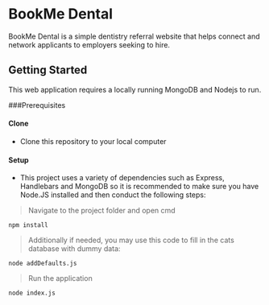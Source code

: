 # BookMe Dental

BookMe Dental is a simple dentistry referral website that helps connect and network applicants to employers seeking to hire.

## Getting Started
This web application requires a locally running MongoDB and Nodejs to run.

###Prerequisites
#### Clone
- Clone this repository to your local computer

#### Setup

- This project uses a variety of dependencies such as Express, Handlebars and MongoDB so it is recommended to make sure you have Node.JS installed and then conduct the following steps:
> Navigate to the project folder and open cmd
```shell
npm install
```
> Additionally if needed, you may use this code to fill in the cats database with dummy data:
```shell
node addDefaults.js
```
> Run the application
```shell
node index.js
```


